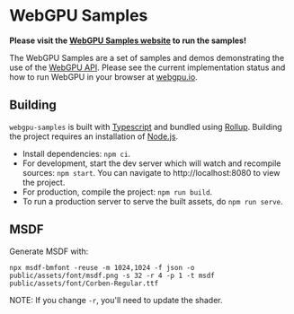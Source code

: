 # WebGPU Samples

**Please visit the [WebGPU Samples website](//webgpu.github.io/webgpu-samples/) to run the samples!**

The WebGPU Samples are a set of samples and demos
demonstrating the use of the [WebGPU API](//webgpu.dev). Please see the current
implementation status and how to run WebGPU in your browser at
[webgpu.io](//webgpu.io).

## Building
`webgpu-samples` is built with [Typescript](https://www.typescriptlang.org/)
and bundled using [Rollup](https://rollupjs.org/). Building the project
requires an installation of [Node.js](https://nodejs.org/en/).

- Install dependencies: `npm ci`.
- For development, start the dev server which will watch and recompile
  sources: `npm start`. You can navigate to http://localhost:8080 to view the project.
- For production, compile the project: `npm run build`.
- To run a production server to serve the built assets, do `npm run serve`.


## MSDF

Generate MSDF with:

```shell
npx msdf-bmfont -reuse -m 1024,1024 -f json -o public/assets/font/msdf.png -s 32 -r 4 -p 1 -t msdf public/assets/font/Corben-Regular.ttf
```


NOTE: If you change `-r`, you'll need to update the shader.
